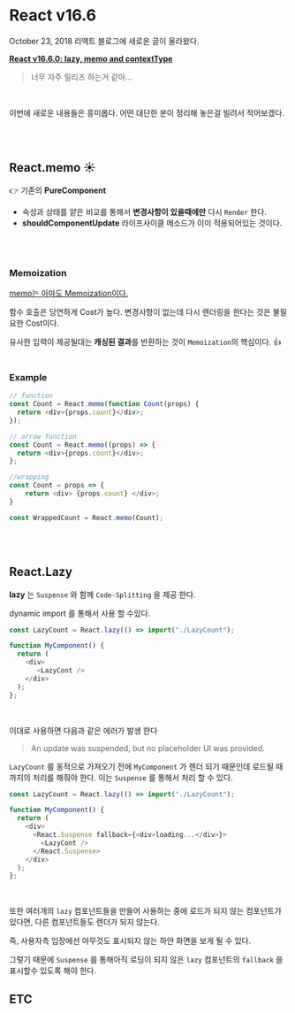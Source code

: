 # React v16.6

October 23, 2018 리액트 블로그에 새로운 글이 올라왔다.
</br>

[**React v16.6.0: lazy, memo and contextType**](https://reactjs.org/blog/2018/10/23/react-v-16-6.html)
</br>

> 너무 자주 릴리즈 하는거 같아...
</br>

이번에 새로운 내용들은 흥미롭다. 어떤 대단한 분이 정리해 놓은걸 빌려서 적어보겠다.

</br>
</br>

## React.memo :sunny:

:point_right: 기존의 **PureComponent**

- 속성과 상태를 얕은 비교를 통해서 **변경사항이 있을때에만** 다시 `Render` 한다.
- **shouldComponentUpdate** 라이프사이클 메소드가 이미 적용되어있는 것이다.

</br>
</br>

### Memoization

[memo는 아마도 Memoization이다.](https://ko.wikipedia.org/wiki/%EB%A9%94%EB%AA%A8%EC%9D%B4%EC%A0%9C%EC%9D%B4%EC%85%98)
</br>

함수 호출은 당연하게 Cost가 높다. 변경사항이 없는데 다시 렌더링을 한다는 것은 불필요한 Cost이다.
</br>

유사한 입력이 제공될대는 **캐싱된 결과**를 반환하는 것이 `Memoization`의 핵심이다. :thumbsup:
</br>
</br>

### Example

```js
// function
const Count = React.memo(function Count(props) {
  return <div>{props.count}</div>;
});

// arrow function
const Count = React.memo((props) => {
  return <div>{props.count}</div>;
};

//wrapping
const Count = props => {
    return <div> {props.count} </div>;
}

const WrappedCount = React.memo(Count);
```

</br>
</br>

## React.Lazy

**lazy** 는 `Suspense` 와 함께 `Code-Splitting` 을 제공 한다.
</br>

dynamic import 를 통해서 사용 할 수있다.

```js
const LazyCount = React.lazy(() => import("./LazyCount");

function MyComponent() {
  return (
    <div>
       <LazyCont />
    </div>
  );
};
```

</br>

이대로 사용하면 다음과 같은 에러가 발생 한다
</br>

> An update was suspended, but no placeholder UI was provided.

`LazyCount` 를 동적으로 가져오기 전에 `MyComponent` 가 렌더 되기 때문인데 로드될 때까지의 처리를 해줘야 한다. 이는 `Suspense` 를 통해서 처리 할 수 있다.

```js
const LazyCount = React.lazy(() => import("./LazyCount");

function MyComponent() {
  return (
    <div>
      <React.Suspense fallback={<div>loading...</div>}>
        <LazyCont />
      </React.Suspense>
    </div>
  );
};
```

</br>

또한 여러개의 `lazy` 컴포넌트들을 만들어 사용하는 중에 로드가 되지 않는 컴포넌트가 있다면, 다른 컴포넌트들도 렌더가 되지 않는다.
</br>

즉, 사용자측 입장에선 아무것도 표시되지 않는 하얀 화면을 보게 될 수 있다.
</br>

그렇기 때문에 `Suspense` 를 통해아직 로딩이 되지 않은 `lazy` 컴포넌트의 `fallback` 을 표시할수 있도록 해야 한다.

## ETC
